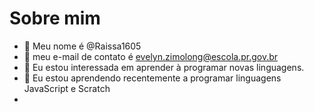 # Sobre mim

- 👋 Meu nome é @Raissa1605
- 👋 meu e-mail de contato é evelyn.zimolong@escola.pr.gov.br
- 🌱 Eu estou interessada em aprender à programar novas linguagens.
- 🌱 Eu estou aprendendo recentemente a programar linguagens JavaScript e Scratch 
- 


